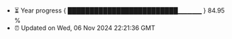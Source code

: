- ⏳ Year progress { █████████████████████████▁▁▁▁▁ } 84.95 %
- ⏰ Updated on Wed, 06 Nov 2024 22:21:36 GMT

